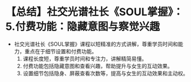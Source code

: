 # 【总结】社交光谱社长《SOUL掌握》：5.付费功能：隐藏意图与察觉兴趣

-   社交光谱社长《SOUL掌握》课程以短精准的方式讲解，尊重学员时间和能力，重点在于细节设置和付费功能。
    1.  课程长度短，尊重学员时间和专注力，讲解精简易懂。
    2.  付费功能包括隐藏意图和查看兴趣，帮助提升与女生的互动效果。
    3.  设置细节包括隐身、屏蔽查看次数等，提高与女生的互动效果和主动权。